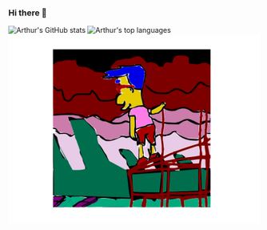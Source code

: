 ### Hi there 👋
![Arthur's GitHub stats](https://github-readme-stats-sigma-five.vercel.app/api?username=elvanaud&count_private=true&show_icons=true) 
![Arthur's top languages](https://github-readme-stats-sigma-five.vercel.app/api/top-langs/?username=elvanaud&hide=jupyter%20notebook&langs_count=10&layout=compact)
![test](https://raw.githubusercontent.com/elvanaud/elvanaud/main/index.svg)
<!--
**elvanaud/elvanaud** is a ✨ _special_ ✨ repository because its `README.md` (this file) appears on your GitHub profile.

Here are some ideas to get you started:

- 🔭 I’m currently working on ...
- 🌱 I’m currently learning ...
- 👯 I’m looking to collaborate on ...
- 🤔 I’m looking for help with ...
- 💬 Ask me about ...
- 📫 How to reach me: ...
- 😄 Pronouns: ...
- ⚡ Fun fact: ...
-->
